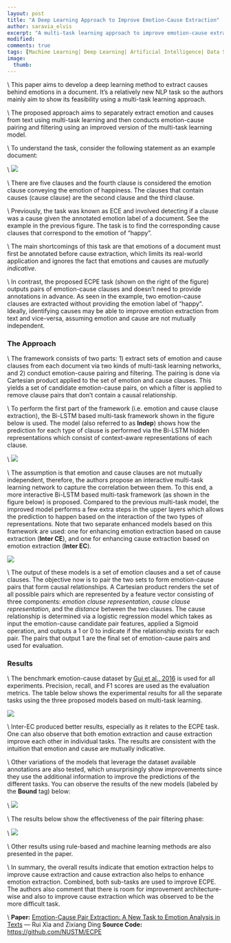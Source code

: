 ```yaml
---
layout: post
title: "A Deep Learning Approach to Improve Emotion-Cause Extraction"
author: saravia_elvis
excerpt: "A multi-task learning approach to improve emotion-cause extraction which can help to improve emotion analysis."
modified:
comments: true
tags: [Machine Learning| Deep Learning| Artificial Intelligence| Data Science| Technology]
image:
  thumb: 
---
```


\\
This paper aims to develop a deep learning method to extract causes behind emotions in a document. It’s a relatively new NLP task so the authors mainly aim to show its feasibility using a multi-task learning approach.

\\
The proposed approach aims to separately extract emotion and causes from text using multi-task learning and then conducts emotion-cause pairing and filtering using an improved version of the multi-task learning model.

\\
To understand the task, consider the following statement as an example document:


\\
![](https://miro.medium.com/max/680/0*eSeItfnRt4slAAb-.png)


\\
There are five clauses and the fourth clause is considered the emotion clause conveying the emotion of happiness. The clauses that contain causes (cause clause) are the second clause and the third clause.

\\
Previously, the task was known as ECE and involved detecting if a clause was a cause given the annotated emotion label of a document. See the example in the previous figure. The task is to find the corresponding cause clauses that correspond to the emotion of “happy”.

\\
The main shortcomings of this task are that emotions of a document must first be annotated before cause extraction, which limits its real-world application and ignores the fact that emotions and causes are *mutually indicative*.

\\
In contrast, the proposed ECPE task (shown on the right of the figure) outputs pairs of emotion-cause clauses and doesn’t need to provide annotations in advance. As seen in the example, two emotion-cause clauses are extracted without providing the emotion label of “happy”. Ideally, identifying causes may be able to improve emotion extraction from text and vice-versa, assuming emotion and cause are not mutually independent.

### **The Approach**

\\
The framework consists of two parts: 1) extract sets of emotion and cause clauses from each document via two kinds of multi-task learning networks, and 2) conduct emotion-cause pairing and filtering. The pairing is done via Cartesian product applied to the set of emotion and cause clauses. This yields a set of candidate emotion-cause pairs, on which a filter is applied to remove clause pairs that don’t contain a causal relationship.

\\
To perform the first part of the framework (i.e. emotion and cause clause extraction), the Bi-LSTM based multi-task framework shown in the figure below is used. The model (also referred to as **Indep**) shows how the prediction for each type of clause is performed via the Bi-LSTM hidden representations which consist of context-aware representations of each clause.


\\
![](https://miro.medium.com/max/558/0*sh3MmuLHny4xQZ5R.png)


\\
The assumption is that emotion and cause clauses are not mutually independent, therefore, the authors propose an interactive multi-task learning network to capture the correlation between them. To this end, a more interactive Bi-LSTM based multi-task framework (as shown in the figure below) is proposed. Compared to the previous multi-task model, the improved model performs a few extra steps in the upper layers which allows the prediction to happen based on the interaction of the two types of representations. Note that two separate enhanced models based on this framework are used: one for enhancing emotion extraction based on cause extraction (**Inter CE**), and one for enhancing cause extraction based on emotion extraction (**Inter EC**).


![](https://miro.medium.com/max/671/0*BeMhY8bV7RIj_RNi.png)


\\
The output of these models is a set of emotion clauses and a set of cause clauses. The objective now is to pair the two sets to form emotion-cause pairs that form causal relationships. A Cartesian product renders the set of all possible pairs which are represented by a feature vector consisting of three components: *emotion clause representation*, *cause clause representation*, and the *distance* between the two clauses. The cause relationship is determined via a logistic regression model which takes as input the emotion-cause candidate pair features, applied a Sigmoid operation, and outputs a 1 or 0 to indicate if the relationship exists for each pair. The pairs that output 1 are the final set of emotion-cause pairs and used for evaluation.

### **Results**

\\
The benchmark emotion-cause dataset by [Gui et al., 2016](https://www.aclweb.org/anthology/D16-1170) is used for all experiments. Precision, recall, and F1 scores are used as the evaluation metrics. The table below shows the experimental results for all the separate tasks using the three proposed models based on multi-task learning.


![](https://miro.medium.com/max/630/0*AqA5w-k_A8fI8VXy.png)


\\
Inter-EC produced better results, especially as it relates to the ECPE task. One can also observe that both emotion extraction and cause extraction improve each other in individual tasks. The results are consistent with the intuition that emotion and cause are mutually indicative.

\\
Other variations of the models that leverage the dataset available annotations are also tested, which unsurprisingly show improvements since they use the additional information to improve the predictions of the different tasks. You can observe the results of the new models (labeled by the **Bound** tag) below:


\\
![](https://miro.medium.com/max/697/0*zI9Za301nAoTekaS.png)


\\
The results below show the effectiveness of the pair filtering phase:


\\
![](https://miro.medium.com/max/634/0*830cEc4EWJXVmYp3.png)


\\
Other results using rule-based and machine learning methods are also presented in the paper.

\\
In summary, the overall results indicate that emotion extraction helps to improve cause extraction and cause extraction also helps to enhance emotion extraction. Combined, both sub-tasks are used to improve ECPE. The authors also comment that there is room for improvement architecture-wise and also to improve cause extraction which was observed to be the more difficult task.

\\
**Paper:** [Emotion-Cause Pair Extraction: A New Task to Emotion Analysis in Texts](https://arxiv.org/abs/1906.01267) — Rui Xia and Zixiang Ding
**Source Code:** https://github.com/NUSTM/ECPE


